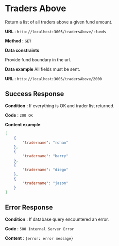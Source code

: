 # Traders Above

Return a list of all traders above a given fund amount.

**URL** : `http://localhost:3005/tradersAbove/:funds`

**Method** : `GET`

**Data constraints**

Provide fund boundary in the url.

**Data example** All fields must be sent.

**URL** : `http://localhost:3005/tradersAbove/2000`

## Success Response

**Condition** : If everything is OK and trader list returned.

**Code** : `200 OK`

**Content example**

```json
[
    {
        "tradername": "rohan"
    },
    {
        "tradername": "barry"
    },
    {
        "tradername": "diego"
    },
    {
        "tradername": "jason"
    }
]
```

## Error Response

**Condition** : If database query encountered an error.

**Code** : `500 Internal Server Error`

**Content** : `{error: error message}`

